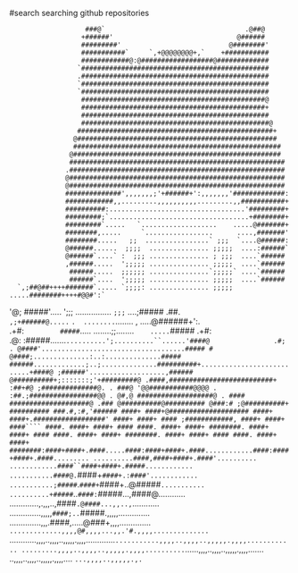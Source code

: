 #search
searching github repositories

                       ###@`                                   .@##@                            
                      +######'                               @######                            
                      #########'                           @########'                           
                      ###########`     `,+@@@@@@@@+,`    +###########                           
                      ############@:@##################@#############                           
                     `###############################################                           
                     .###############################################                           
                     `###############################################                           
                     `###############################################                           
                      ##############################################@                           
                      ##############################################+                           
                      ###############################################                           
                      ###############################################@                          
                     #################################################+                         
                    @##################################################                         
                    ####################################################                        
                   @####################################################                        
                   ######################################################                       
                  .######################################################                       
                  @######################################################                       
                  @######################################################                       
                  ##############',,,,,,,;'+######+':,,,,,,,'#############:                      
                  ############,,.........,,,,,,,,,,.........,,###########+                      
                  ##########:..................................'#########+                      
                  #########;`...................................+########+                      
                  #########`.....   `...................    .....@#######+                      
                  ########,.....     `.................      ....,#######'                      
                  ########.....   ;;  ................` ;;;  `....@######:                      
                  @######......  ;;;;  ............... ;;;;;  ....:######`                      
                  @######`....` :  ;;; ............... ; ;;;  ....`######                       
                  ,######.....  ';;;;; ............... ;;;;;  ....`######                       
                   ######.....  ;;;;;; ...............`;;;;;` ....`######                       
                   ######`....  ';;;;; ............... ;;;;;  ....`######                       
      `,;##@##++++#######`..... `;;;;: ............... ;;;;;  .....########++++#@@#':`          
'@;                 #####'.....  ';;; ................ `;;;`  ....;#####                 .##.   
               `,;+######@.....`  `.  ........`........  ,   .....@######+':.                   
       .+#:`         #####`.....     ........;;........`    .....`#####          .+#:           
  .@:                :#####.......`..........';..........``......'####@                .#;      
. @####'....................................##### #
@####;..............:..:..............##### ######.............;..;..............##########+...........................+####@
;######'...................,###### @##########+;:::::::;'+#########@ .####,##########################+
:##+#@ ;##############@.
. ###@ '@@###########@@@@ . :##.;#################@@
. @#,@ ###################@
. #### ####################@ .### @##########@##########
@###:# ;@##########+ ##########
###.#,:#,'###### ####+ ####+@#################### ####+ ####+.##################' ####+ ####+ ####
;############, ####+ ####+ ####```` ####. ####+ ####+ ####
####. ####+ ####+ ########. ####+ ####+ ####
####. ####+ ####+ ########. ####+ ####+ ####
####. ####+ ####+ ########:####+####+.####.....####:####+####+.####............####:####+####+.####.........
..........####,####+####+.####'..........
............####``####+####+.#####............ ...........####@.`####+`####+.:####'............
...........;#####`.`####+`####+..@#####`...........
..........+#####`..`####:`#####...,####@............
.............,.,,,..,####`.@####...,,..,`............
..............,,,,,`####;..`#####.,,,,,..............
..............,,,.####,.....@###+,,,,..............
`.............,,,,@#,,,,...,,.'#.,,,,..............
`............,,,,..,,,,..,,,,,.,,,,.............`
...........,,,,..,,,,..,,,,,.,,,,............
.........,,,,..,,,,..,,,,,.,,,,..........
`......,,,,..,,,,..,,,,,.,,,,.......`
`..,,,,..,,,,..,,,,,.,,,,....
`...,,,,..,,,,,.,.`
